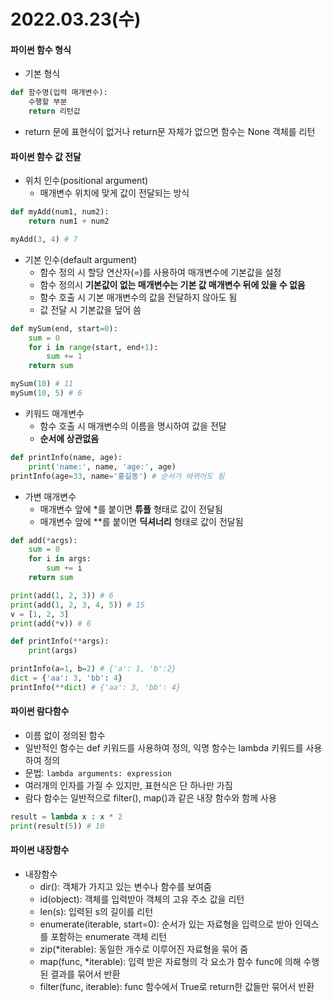 # 2022.03.23(수)

#### 파이썬 함수 형식
+ 기본 형식
```python
def 함수명(입력 매개변수):
    수행할 부분
    return 리턴값
```
+ return 문에 표현식이 없거나 return문 자체가 없으면 함수는 None 객체를 리턴

#### 파이썬 함수 값 전달
+ 위치 인수(positional argument)
    - 매개변수 위치에 맞게 값이 전달되는 방식
```python
def myAdd(num1, num2):
    return num1 + num2

myAdd(3, 4) # 7
```
+ 기본 인수(default argument)
    - 함수 정의 시 할당 연산자(=)를 사용하여 매개변수에 기본값을 설정
    - 함수 정의시 **기본값이 없는 매개변수는 기본 값 매개변수 뒤에 있을 수 없음**
    - 함수 호출 시 기본 매개변수의 값을 전달하지 않아도 됨
    - 값 전달 시 기본값을 덮어 씀
```python
def mySum(end, start=0):
    sum = 0
    for i in range(start, end+1):
        sum += 1
    return sum

mySum(10) # 11
mySum(10, 5) # 6
```
+ 키워드 매개변수
    - 함수 호출 시 매개변수의 이름을 명시하여 값을 전달
    - **순서에 상관없음**
```python
def printInfo(name, age):
    print('name:', name, 'age:', age)
printInfo(age=33, name='홍길동') # 순서가 바뀌어도 됨
```
+ 가변 매개변수
    - 매개변수 앞에 *를 붙이면 **튜플** 형태로 값이 전달됨
    - 매개변수 앞에 **를 붙이면 **딕셔너리** 형태로 값이 전달됨
```python
def add(*args):
    sum = 0
    for i in args:
        sum += i
    return sum

print(add(1, 2, 3)) # 6
print(add(1, 2, 3, 4, 5)) # 15
v = [1, 2, 3]
print(add(*v)) # 6
```
```python
def printInfo(**args):
    print(args)

printInfo(a=1, b=2) # {'a': 1, 'b':2}
dict = {'aa': 3, 'bb': 4}
printInfo(**dict) # {'aa': 3, 'bb': 4}
```

#### 파이썬 람다함수
+ 이름 없이 정의된 함수
+ 일반적인 함수는 def 키워드를 사용하여 정의, 익명 함수는 lambda 키워드를 사용하여 정의
+ 문법: `lambda arguments: expression`
+ 여러개의 인자를 가질 수 있지만, 표현식은 단 하나만 가짐
+ 람다 함수는 일반적으로 filter(), map()과 같은 내장 함수와 함께 사용
```python
result = lambda x : x * 2
print(result(5)) # 10
```

#### 파이썬 내장함수
+ 내장함수
    - dir(): 객체가 가지고 있는 변수나 함수를 보여줌
    - id(object): 객체를 입력받아 객체의 고유 주소 값을 리턴
    - len(s): 입력된 s의 길이를 리턴
    - enumerate(iterable, start=0): 순서가 있는 자료형을 입력으로 받아 인덱스를 포함하는 enumerate 객체 리턴
    - zip(*iterable): 동일한 개수로 이루어진 자료형을 묶어 줌
    - map(func, *iterable): 입력 받은 자료형의 각 요소가 함수 func에 의해 수행된 결과를 묶어서 반환
    - filter(func, iterable): func 함수에서 True로 return한 값들만 묶어서 반환